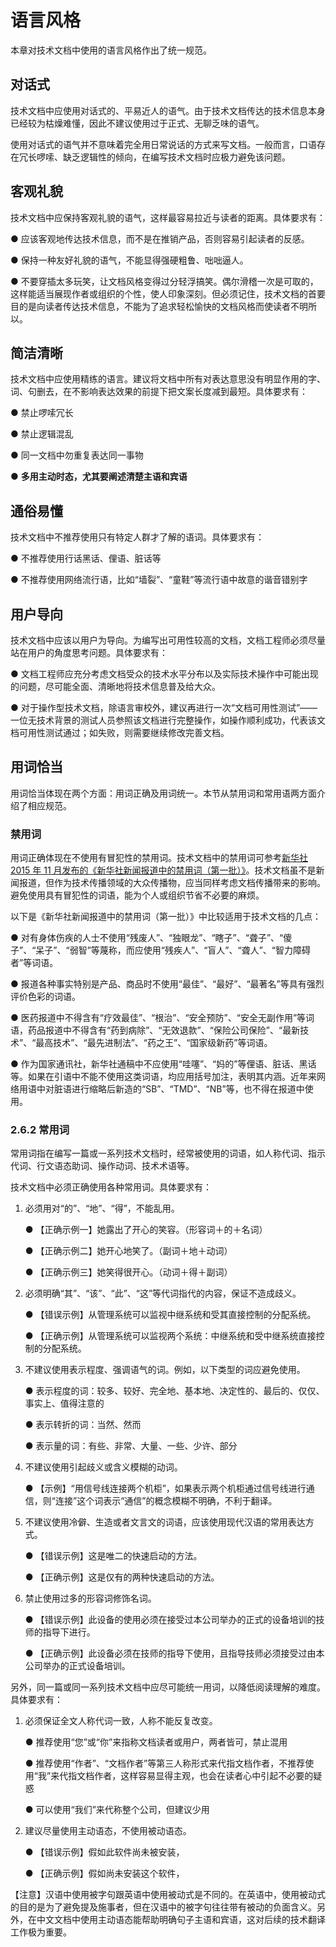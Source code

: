 # 语言风格

本章对技术文档中使用的语言风格作出了统一规范。

## 对话式

技术文档中应使用对话式的、平易近人的语气。由于技术文档传达的技术信息本身已经较为枯燥难懂，因此不建议使用过于正式、无聊乏味的语气。 

使用对话式的语气并不意味着完全用日常说话的方式来写文档。一般而言，口语存在冗长啰嗦、缺乏逻辑性的倾向，在编写技术文档时应极力避免该问题。

## 客观礼貌

技术文档中应保持客观礼貌的语气，这样最容易拉近与读者的距离。具体要求有： 

●   应该客观地传达技术信息，而不是在推销产品，否则容易引起读者的反感。

●   保持一种友好礼貌的语气，不能显得强硬粗鲁、咄咄逼人。

●   不要穿插太多玩笑，让文档风格变得过分轻浮搞笑。偶尔滑稽一次是可取的，这样能适当展现作者或组织的个性，使人印象深刻。但必须记住，技术文档的首要目的是向读者传达技术信息，不能为了追求轻松愉快的文档风格而使读者不明所以。

## 简洁清晰

技术文档中应使用精练的语言。建议将文档中所有对表达意思没有明显作用的字、词、句删去，在不影响表达效果的前提下把文案长度减到最短。具体要求有：

●   禁止啰嗦冗长

●   禁止逻辑混乱

●   同一文档中勿重复表达同一事物

●   **多用主动时态，尤其要阐述清楚主语和宾语**

## 通俗易懂

技术文档中不推荐使用只有特定人群才了解的语词。具体要求有：

●   不推荐使用行话黑话、俚语、脏话等

●   不推荐使用网络流行语，比如“墙裂”、“童鞋”等流行语中故意的谐音错别字

## 用户导向

技术文档中应该以用户为导向。为编写出可用性较高的文档，文档工程师必须尽量站在用户的角度思考问题。具体要求有：

●   文档工程师应充分考虑文档受众的技术水平分布以及实际技术操作中可能出现的问题，尽可能全面、清晰地将技术信息普及给大众。

●   对于操作型技术文档，除语言审校外，建议再进行一次“文档可用性测试”——一位无技术背景的测试人员参照该文档进行完整操作，如操作顺利成功，代表该文档可用性测试通过；如失败，则需要继续修改完善文档。

## 用词恰当

用词恰当体现在两个方面：用词正确及用词统一。本节从禁用词和常用语两方面介绍了相应规范。

### 禁用词

用词正确体现在不使用有冒犯性的禁用词。技术文档中的禁用词可参考[新华社 2015 年 11 月发布的《新华社新闻报道中的禁用词（第一批）》](https://www.digitaling.com/articles/22975.html)。技术文档虽不是新闻报道，但作为技术传播领域的大众传播物，应当同样考虑文档传播带来的影响。避免使用具有冒犯性的词语，能为个人或组织节省不必要的麻烦。 

以下是《新华社新闻报道中的禁用词（第一批）》中比较适用于技术文档的几点： 

●   对有身体伤疾的人士不使用“残废人”、“独眼龙”、“瞎子”、“聋子”、“傻子”、“呆子”、“弱智”等蔑称，而应使用“残疾人”、“盲人”、“聋人”、“智力障碍者”等词语。

●   报道各种事实特别是产品、商品时不使用“最佳”、“最好”、“最著名”等具有强烈评价色彩的词语。

●   医药报道中不得含有“疗效最佳”、“根治”、“安全预防”、“安全无副作用”等词语，药品报道中不得含有“药到病除”、“无效退款”、“保险公司保险”、“最新技术”、“最高技术”、“最先进制法”、“药之王”、“国家级新药”等词语。

●   作为国家通讯社，新华社通稿中不应使用“哇噻”、“妈的”等俚语、脏话、黑话等。如果在引语中不能不使用这类词语，均应用括号加注，表明其内涵。近年来网络用语中对脏语进行缩略后新造的“SB”、“TMD”、“NB”等，也不得在报道中使用。

### 2.6.2 常用词

常用词指在编写一篇或一系列技术文档时，经常被使用的词语，如人称代词、指示代词、行文语态助词、操作动词、技术术语等。

技术文档中必须正确使用各种常用词。具体要求有：

1. 必须用对“的”、“地”、“得”，不能乱用。

   ●   【正确示例一】她露出了开心的笑容。（形容词＋的＋名词）

   ●   【正确示例二】她开心地笑了。（副词＋地＋动词）

   ●   【正确示例三】她笑得很开心。（动词＋得＋副词）

2. 必须明确“其”、“该”、“此”、“这”等代词指代的内容，保证不造成歧义。

   ●   【错误示例】从管理系统可以监视中继系统和受其直接控制的分配系统。

   ●   【正确示例】从管理系统可以监视两个系统：中继系统和受中继系统直接控制的分配系统。

3. 不建议使用表示程度、强调语气的词。例如，以下类型的词应避免使用。

   ●   表示程度的词：较多、较好、完全地、基本地、决定性的、最后的、仅仅、事实上、值得注意的

   ●   表示转折的词：当然、然而

   ●   表示量的词：有些、非常、大量、一些、少许、部分

4. 不建议使用引起歧义或含义模糊的动词。

   ●   【示例】“用信号线连接两个机柜”，如果表示两个机柜通过信号线进行通信，则“连接”这个词表示“通信”的概念模糊不明确，不利于翻译。

5. 不建议使用冷僻、生造或者文言文的词语，应该使用现代汉语的常用表达方式。

   ●   【错误示例】这是唯二的快速启动的方法。

   ●   【正确示例】这是仅有的两种快速启动的方法。

6. 禁止使用过多的形容词修饰名词。

   ●   【错误示例】此设备的使用必须在接受过本公司举办的正式的设备培训的技师的指导下进行。

   ●   【正确示例】此设备必须在技师的指导下使用，且指导技师必须接受过由本公司举办的正式设备培训。

另外，同一篇或同一系列技术文档中应尽可能统一用词，以降低阅读理解的难度。具体要求有： 

1. 必须保证全文人称代词一致，人称不能反复改变。

   ●   推荐使用“您”或“你”来指称文档读者或用户，两者皆可，禁止混用

   ●   推荐使用“作者”、“文档作者”等第三人称形式来代指文档作者，不推荐使用“我”来代指文档作者，这样容易显得主观，也会在读者心中引起不必要的疑惑

   ●   可以使用“我们”来代称整个公司，但建议少用

2. 建议尽量使用主动语态，不使用被动语态。

   ●   【错误示例】假如此软件尚未被安装，

   ●   【正确示例】假如尚未安装这个软件，

【注意】汉语中使用被字句跟英语中使用被动式是不同的。在英语中，使用被动式的目的是为了避免提及施事者，但在汉语中的被字句往往带有被动的负面含义。另外，在中文文档中使用主动语态能帮助明确句子主语和宾语，这对后续的技术翻译工作极为重要。